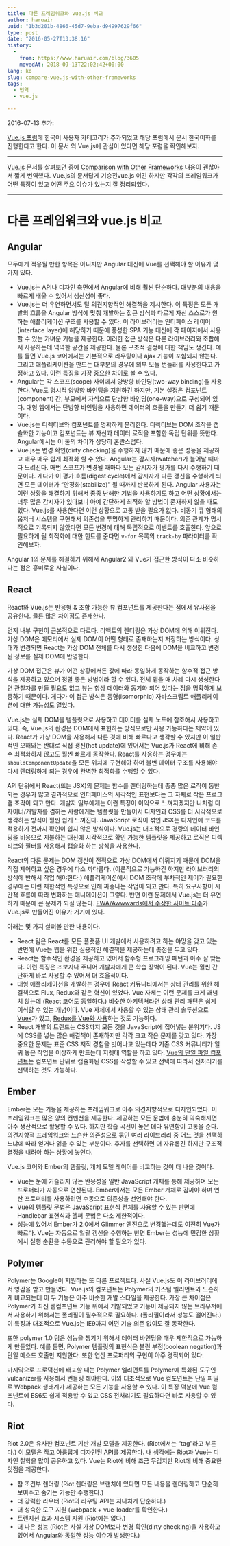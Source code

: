 ```yaml
---
title: 다른 프레임워크와 vue.js 비교
author: haruair
uuid: "1b3d201b-4866-45d7-9eba-d94997629f66"
type: post
date: "2016-05-27T13:38:16"
history:
  - 
    from: https://www.haruair.com/blog/3605
    movedAt: 2018-09-13T22:02:42+00:00
lang: ko
slug: compare-vue.js-with-other-frameworks
tags:
  - 번역
  - vue.js

---
```

2016-07-13 추가:

[Vue.js 포럼][1]에 한국어 사용자 카테고리가 추가되었고 해당 포럼에서 문서 한국어화를 진행한다고 한다. 이 문서 외 Vue.js에 관심이 있다면 해당 포럼을 확인해보자.

* * *

[Vue.js][2] 문서를 살펴보던 중에 [Comparison with Other Frameworks][3] 내용이 괜찮아서 짧게 번역했다. Vue.js의 문서답게 기승전vue.js 이긴 하지만 각각의 프레임워크가 어떤 특징이 있고 어떤 주요 이슈가 있는지 잘 정리되었다.

* * *

# 다른 프레임워크와 vue.js 비교

## Angular

모두에게 적용될 만한 항목은 아니지만 Angular 대신에 Vue를 선택해야 할 이유가 몇 가지 있다.

  * Vue.js는 API나 디자인 측면에서 Angular에 비해 훨씬 단순하다. 대부분의 내용을 빠르게 배울 수 있어서 생산성이 좋다.
  * Vue.js는 더 유연하면서도 덜 의견지향적인 해결책을 제시한다. 이 특징은 모든 개발의 흐름을 Angular 방식에 맞춰 개발하는 접근 방식과 다르게 자신 스스로가 원하는 애플리케이션 구조를 사용할 수 있다. 이 라이브러리는 인터페이스 레이어(interface layer)에 해당하기 때문에 풍성한 SPA 기능 대신에 각 페이지에서 사용할 수 있는 가벼운 기능을 제공한다. 이러한 접근 방식은 다른 라이브러리와 조합해서 사용하는데 넉넉한 공간을 제공한다. 물론 구조적 결정에 대한 책임도 생긴다. 예를 들면 Vue.js 코어에서는 기본적으로 라우팅이나 ajax 기능이 포함되지 않는다. 그리고 애플리케이션을 만드는 대부분의 경우에 외부 모듈 번들러를 사용한다고 가정하고 있다. 이런 특징을 가장 중요한 차이로 볼 수 있다.
  * Angular는 각 스코프(scope) 사이에서 양방향 바인딩(two-way binding)을 사용한다. Vue도 명시적 양방향 바인딩을 지원하긴 하지만, 기본 설정은 컴포넌트(component) 간, 부모에서 자식으로 단방향 바인딩(one-way)으로 구성되어 있다. 대형 앱에서는 단방향 바인딩을 사용하면 데이터의 흐름을 만들기 더 쉽기 때문이다.
  * Vue.js는 디렉티브와 컴포넌트를 명확하게 분리한다. 디렉티브는 DOM 조작을 캡슐화한 기능이고 컴포넌트는 뷰 자신과 데이터 로직을 포함한 독립 단위를 뜻한다. Angular에서는 이 둘의 차이가 상당히 혼란스럽다.
  * Vue.js는 변경 확인(dirty checking)을 수행하지 않기 때문에 좋은 성능을 제공하고 매우 매우 쉽게 최적화 할 수 있다. Angular는 감시자(watcher)가 늘어날 때마다 느려진다. 매번 스코프가 변경될 때마다 모든 감시자가 평가를 다시 수행하기 때문이다. 게다가 이 평가 흐름(digest cycle)에서 감시자가 다른 갱신을 수행하게 되면 모든 데이터가 &#8220;안정화(stabilize)&#8221; 될 때까지 반복하게 된다. Angular 사용자는 이런 상황을 해결하기 위해서 종종 난해한 기법을 사용하기도 하고 어떤 상황에서는 너무 많은 감시자가 있다보니 아예 간단하게 최적화 할 방법이 존재하지 않을 때도 있다. Vue.js를 사용한다면 이런 상황으로 고통 받을 필요가 없다. 비동기 큐 형태의 옵저버 시스템을 구현해서 의존성을 투명하게 관리하기 때문이다. 의존 관계가 명시적으로 기록되지 않았다면 모든 변경에 대해 독립적으로 이벤트를 호출한다. 앞으로 필요하게 될 최적화에 대한 힌트를 준다면 `v-for` 목록의 `track-by` 파라미터를 확인해보자.

Angular 1의 문제를 해결하기 위해서 Angular2 와 Vue가 접근한 방식이 다소 비슷하다는 점은 흥미로운 사실이다.

## React

React와 Vue.js는 반응형 & 조합 가능한 뷰 컴포넌트를 제공한다는 점에서 유사점을 공유한다. 물론 많은 차이점도 존재한다.

먼저 내부 구현이 근본적으로 다르다. 리액트의 렌더링은 가상 DOM에 의해 이뤄진다. 가상 DOM은 메모리에서 실제 DOM이 어떤 형태로 존재하는지 저장하는 방식이다. 상태가 변경되면 React는 가상 DOM 전체를 다시 생성한 다음에 DOM을 비교하고 변경된 정보를 실제 DOM에 반영한다.

가상 DOM 접근은 뷰가 어떤 상황에서든 값에 따라 동일하게 동작하는 함수적 접근 방식을 제공하고 있으며 정말 좋은 방법이라 할 수 있다. 전체 앱을 매 차례 다시 생성한다면 관찰자를 만들 필요도 없고 뷰는 항상 데이터와 동기화 되어 있다는 점을 명확하게 보증하기 때문이다. 게다가 이 접근 방식은 동형(isomorphic) 자바스크립트 애플리케이션에 대한 가능성도 열었다.

Vue.js는 실제 DOM을 템플릿으로 사용하고 데이터를 실제 노드에 참조해서 사용하고 있다. 즉, Vue.js의 환경은 DOM에서 표현하는 방식으로만 사용 가능하다는 제약이 있다. React가 가상 DOM을 사용해서 다른 것에 비해 빠르다고 생각할 수 있지만 이 일반적인 오해와는 반대로 직접 갱신(hot update)에 있어서는 Vue.js가 React에 비해 손수 최적화하지 않고도 훨씬 빠르게 동작한다. React를 사용하는 경우에는 `shouldComponentUpdate`을 모든 위치에 구현해야 하며 불변 데이터 구조를 사용해야 다시 렌더링하게 되는 경우에 완벽한 최적화를 수행할 수 있다.

API 단위에서 React(또는 JSX)의 문제는 함수를 렌더링하는데 종종 많은 로직이 동반되는 경우가 많고 결과적으로 인터페이스의 시각적인 표현보다는 그 자체로 작은 프로그램 조각이 되고 만다. 개발자 일부에게는 이런 특징이 이익으로 느껴지겠지만 나처럼 디자이너/개발자를 겸하는 사람에게는 템플릿을 만들어서 디자인과 CSS를 더 시각적으로 생각하는 방식이 훨씬 쉽게 느껴진다. JavaScript 로직이 섞인 JSX는 디자인에 코드를 적용하기 전까지 확인이 쉽지 않은 방식이다. Vue.js는 대조적으로 경량의 데이터 바인딩을 비용으로 지불하는 대신에 시각적으로 확인 가능한 템플릿을 제공하고 로직은 디렉티브와 필터를 사용해서 캡슐화 하는 방식을 사용한다.

React의 다른 문제는 DOM 갱신이 전적으로 가상 DOM에서 이뤄지기 때문에 DOM을 직접 제어하고 싶은 경우에 다소 까다롭다. (이론적으로 가능하긴 하지만 라이브러리의 방식에 반해서 작업 해야한다.) 애플리케이션에서 DOM 조작에 부차적인 제어가 필요한 경우에는 이런 제한적인 특성으로 인해 짜증나는 작업이 되고 만다. 특히 요구사항이 시간적 흐름에 따라 변화하는 애니메이션이 그렇다. 반면 이런 문제에서 Vue.js는 더 유연하기 때문에 큰 문제가 되질 않는다. [FWA/Awwwards에서 수상한 사이트 다수][4]가 Vue.js로 만들어진 이유가 거기에 있다.

아래는 몇 가지 살펴볼 만한 내용이다.

  * React 팀은 React를 모든 플랫폼 UI 개발에서 사용하려고 하는 야망을 갖고 있는 반면에 Vue는 웹을 위한 실용적인 해결책을 제공하는데 촛점을 두고 있다.
  * React는 함수적인 환경을 제공하고 있어서 함수형 프로그래밍 패턴과 아주 잘 맞는다. 이런 특징은 초보자나 주니어 개발자에게 큰 학습 장벽이 된다. Vue는 훨씬 간단하게 바로 사용할 수 있어서 더 효율적이다.
  * 대형 애플리케이션을 개발하는 경우에 React 커뮤니티에서는 상태 관리를 위한 해결책으로 Flux, Redux와 같은 혁신이 있었다. Vue 자체는 이런 문제를 크게 괘념치 않는데 (React 코어도 동일하다.) 비슷한 아키텍쳐라면 상태 관리 패턴은 쉽게 이식할 수 있는 개념이다. Vue 자체에서 사용할 수 있는 상태 관리 솔루션으로 [Vuex][5]가 있고, [Redux를 Vue와 사용][6]하는 것도 가능하다.
  * React 개발의 트랜드는 CSS까지 모든 것을 JavaScript에 집어넣는 분위기다. JS에 CSS를 넣는 많은 해결책이 존재하지만 각각 크고 작은 문제를 갖고 있다. 가장 중요한 문제는 표준 CSS 저작 경험을 벗어나고 있는데다 기존 CSS 커뮤니티가 일궈 놓은 작업을 이상하게 만드는데 지렛대 역할을 하고 있다. [Vue의 단일 파일 컴포넌트][7]는 컴포넌트 단위로 캡슐화된 CSS를 작성할 수 있고 선택에 따라서 전처리기를 선택하는 것도 가능하다.

## Ember

Ember는 모든 기능을 제공하는 프레임워크로 아주 의견지향적으로 디자인되었다. 이 프레임워크는 많은 양의 컨벤션을 제공한다. 제공하는 모든 문법에 충분히 익숙해지면 아주 생산적으로 활용할 수 있다. 하지만 학습 곡선이 높은 데다 유연함이 고통을 준다. 의견지향적 프레임워크와 느슨한 의존성으로 묶인 여러 라이브러리 중 어느 것을 선택하느냐에 따라 얻거나 잃을 수 있는 부분이다. 후자를 선택하면 더 자유롭긴 하지만 구조적 결정을 내려야 하는 상황에 놓인다.

Vue.js 코어와 Ember의 템플릿, 개체 모델 레이어를 비교하는 것이 더 나을 것이다.

  * Vue는 눈에 거슬리지 않는 반응성을 일반 JavaScript 개체를 통해 제공하며 모든 프로퍼티가 자동으로 연산된다. Ember에서는 모든 Ember 개체로 감싸야 하며 연산 프로퍼티를 사용하려면 수동으로 의존성을 선언해야 한다.
  * Vue의 템플릿 문법은 JavaScript 표현식 전체를 사용할 수 있는 반면에 Handlebar 표현식과 헬퍼 문법은 다소 제한적이다.
  * 성능에 있어서 Ember가 2.0에서 Glimmer 엔진으로 변경했는데도 여전히 Vue가 빠르다. Vue는 자동으로 일괄 갱신을 수행하는 반면 Ember는 성능에 민감한 상황에서 실행 순환을 수동으로 관리해야 할 필요가 있다.

## Polymer

Polymer는 Google이 지원하는 또 다른 프로젝트다. 사실 Vue.js도 이 라이브러리에서 영감을 받고 만들었다. Vue.js의 컴포넌트는 Polymer의 커스텀 엘리먼트와 느슨하게 비교되는데 이 두 기능은 아주 비슷한 개발 스타일을 제공한다. 가장 큰 차이점은 Polymer가 최신 웹컴포넌트 기능 위에서 개발되었고 기능이 제공되지 않는 브라우저에서 사용하기 위해서는 폴리필이 필수적으로 필요하다. (폴리필이라서 성능도 떨어진다.) 이 특징과 대조적으로 Vue.js는 IE9까지 어떤 기술 의존 없이도 잘 동작한다.

또한 polymer 1.0 팀은 성능을 챙기기 위해서 데이터 바인딩을 매우 제한적으로 가능하게 만들었다. 예를 들면, Polymer 템플릿의 표현식은 불린 부정(boolean negation)과 단일 메소드 호출만 지원한다. 또한 연산 프로퍼티의 구현이 아주 경직되어 있다.

마지막으로 프로덕션에 배포할 때는 Polymer 엘리먼트를 Polymer에 특화된 도구인 vulcanizer를 사용해서 번들링 해야한다. 이와 대조적으로 Vue 컴포넌트는 단일 파일로 Webpack 생태계가 제공하는 모든 기능을 사용할 수 있다. 이 특징 덕분에 Vue 컴포넌트에 ES6도 쉽게 적용할 수 있고 CSS 전처리기도 필요하다면 바로 사용할 수 있다.

## Riot

Riot 2.0은 유사한 컴포넌트 기반 개발 모델을 제공한다. (Riot에서는 &#8220;tag&#8221;라고 부른다.) 이 모델은 작고 아름답게 디자인된 API를 제공한다. 내 생각에는 Riot과 Vue는 디자인 철학을 많이 공유하고 있다. Vue는 Riot에 비해 조금 무겁지만 Riot에 비해 중요한 잇점을 제공한다.

  * 참 조건부 렌더링 (Riot 렌더링은 브랜치에 있다면 모든 내용을 렌더링하고 단순히 보여주고 숨기는 기능만 수행한다.)
  * 더 강력한 라우터 (Riot의 라우팅 API는 지나치게 단순하다.)
  * 더 성숙한 도구 지원 (webpack + vue-loader를 확인한다.)
  * 트렌지션 효과 시스템 지원 (Riot에는 없다.)
  * 더 나은 성능 (Riot은 사실 가상 DOM보다 변경 확인(dirty checking)을 사용하고 있어서 Angular와 동일한 성능 이슈가 발생한다.)

 [1]: http://forum.vuejs.org/category/18/%ED%95%9C%EA%B5%AD%EC%96%B4
 [2]: http://vuejs.org/
 [3]: http://vuejs.org/guide/comparison.html
 [4]: https://github.com/vuejs/awesome-vue#interactive-experiences
 [5]: https://github.com/vuejs/vuex
 [6]: https://github.com/egoist/revue
 [7]: /guide/application.html#Single-File-Components